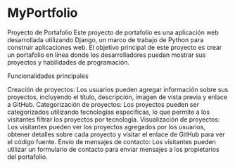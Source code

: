 # MyPortfolio

Proyecto de Portafolio
Este proyecto de portafolio es una aplicación web desarrollada utilizando Django, un marco de trabajo de Python para construir aplicaciones web.
El objetivo principal de este proyecto es crear un portafolio en línea donde los desarrolladores puedan mostrar sus proyectos y habilidades de programación.

Funcionalidades principales

Creación de proyectos: Los usuarios pueden agregar información sobre sus proyectos, incluyendo el título, descripción, imagen de vista previa y enlace a GitHub.
Categorización de proyectos: Los proyectos pueden ser categorizados utilizando tecnologías específicas, lo que permite a los visitantes filtrar los proyectos por tecnología.
Visualización de proyectos: Los visitantes pueden ver los proyectos agregados por los usuarios, obtener detalles sobre cada proyecto y visitar el enlace de GitHub para ver el código fuente.
Envío de mensajes de contacto: Los visitantes pueden utilizar un formulario de contacto para enviar mensajes a los propietarios del portafolio.
